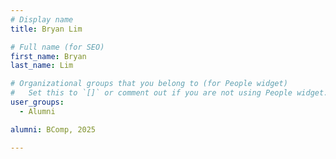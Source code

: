 ```yaml
---
# Display name
title: Bryan Lim

# Full name (for SEO)
first_name: Bryan
last_name: Lim

# Organizational groups that you belong to (for People widget)
#   Set this to `[]` or comment out if you are not using People widget.
user_groups:
  - Alumni

alumni: BComp, 2025

---
```

